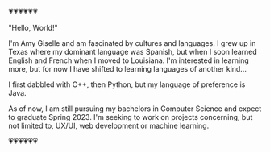 💗💗💗💗💗💗

"Hello, World!"

I'm Amy Giselle and am fascinated by cultures and languages. I grew up in Texas where my dominant language was Spanish, but when I soon learned English and French when I moved to Louisiana. I'm interested in learning more, but for now I have shifted to learning languages of another kind...

I first dabbled with C++, then Python, but my language of preference is Java. 

As of now, I am still pursuing my bachelors in Computer Science and expect to graduate Spring 2023.
I'm seeking to work on projects concerning, but not limited to, UX/UI, web development or machine learning.

💗💗💗💗💗💗
